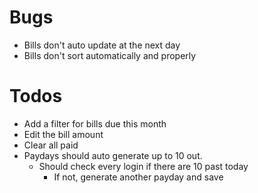 # Bugs

- Bills don't auto update at the next day
- Bills don't sort automatically and properly

# Todos

- Add a filter for bills due this month
- Edit the bill amount
- Clear all paid
- Paydays should auto generate up to 10 out.
  - Should check every login if there are 10 past today
    - If not, generate another payday and save
